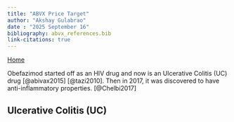 ```yaml
---
title: "ABVX Price Target"
author: "Akshay Gulabrao"
date : "2025 September 16"
bibliography: abvx_references.bib
link-citations: true
---
```


[Home](./index.html)


Obefazimod started off as an HIV drug and now is an Ulcerative Colitis (UC) drug [@abivax2015] [@tazi2010]. Then in 2017, it was discovered to have anti-inflammatory properties. [@Chelbi2017]

## Ulcerative Colitis (UC)